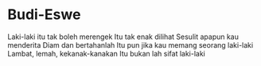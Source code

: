 # Budi-Eswe
Laki-laki itu tak boleh merengek Itu tak enak dilihat Sesulit apapun kau menderita Diam dan bertahanlah Itu pun jika kau memang seorang laki-laki  Lambat, lemah, kekanak-kanakan Itu bukan lah sifat laki-laki

